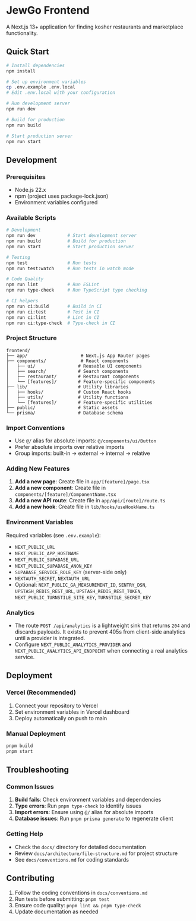 # JewGo Frontend

A Next.js 13+ application for finding kosher restaurants and marketplace functionality.

## Quick Start

```bash
# Install dependencies
npm install

# Set up environment variables
cp .env.example .env.local
# Edit .env.local with your configuration

# Run development server
npm run dev

# Build for production
npm run build

# Start production server
npm run start
```

## Development

### Prerequisites
- Node.js 22.x
- npm (project uses package-lock.json)
- Environment variables configured

### Available Scripts

```bash
# Development
npm run dev            # Start development server
npm run build          # Build for production
npm run start          # Start production server

# Testing
npm test               # Run tests
npm run test:watch     # Run tests in watch mode

# Code Quality
npm run lint           # Run ESLint
npm run type-check     # Run TypeScript type checking

# CI helpers
npm run ci:build       # Build in CI
npm run ci:test        # Test in CI
npm run ci:lint        # Lint in CI
npm run ci:type-check  # Type-check in CI
```

### Project Structure

```
frontend/
├── app/                    # Next.js App Router pages
├── components/             # React components
│   ├── ui/                # Reusable UI components
│   ├── search/            # Search components
│   ├── restaurant/        # Restaurant components
│   └── [features]/        # Feature-specific components
├── lib/                   # Utility libraries
│   ├── hooks/             # Custom React hooks
│   ├── utils/             # Utility functions
│   └── [features]/        # Feature-specific utilities
├── public/                # Static assets
└── prisma/                # Database schema
```

### Import Conventions

- Use `@/` alias for absolute imports: `@/components/ui/Button`
- Prefer absolute imports over relative imports
- Group imports: built-in → external → internal → relative

### Adding New Features

1. **Add a new page**: Create file in `app/[feature]/page.tsx`
2. **Add a new component**: Create file in `components/[feature]/ComponentName.tsx`
3. **Add a new API route**: Create file in `app/api/[route]/route.ts`
4. **Add a new hook**: Create file in `lib/hooks/useHookName.ts`

### Environment Variables

Required variables (see `.env.example`):
- `NEXT_PUBLIC_URL`
- `NEXT_PUBLIC_APP_HOSTNAME`
- `NEXT_PUBLIC_SUPABASE_URL`
- `NEXT_PUBLIC_SUPABASE_ANON_KEY`
- `SUPABASE_SERVICE_ROLE_KEY` (server-side only)
- `NEXTAUTH_SECRET`, `NEXTAUTH_URL`
- Optional: `NEXT_PUBLIC_GA_MEASUREMENT_ID`, `SENTRY_DSN`, `UPSTASH_REDIS_REST_URL`, `UPSTASH_REDIS_REST_TOKEN`, `NEXT_PUBLIC_TURNSTILE_SITE_KEY`, `TURNSTILE_SECRET_KEY`

### Analytics

- The route `POST /api/analytics` is a lightweight sink that returns `204` and discards payloads. It exists to prevent 405s from client-side analytics until a provider is integrated.
- Configure `NEXT_PUBLIC_ANALYTICS_PROVIDER` and `NEXT_PUBLIC_ANALYTICS_API_ENDPOINT` when connecting a real analytics service.

## Deployment

### Vercel (Recommended)
1. Connect your repository to Vercel
2. Set environment variables in Vercel dashboard
3. Deploy automatically on push to main

### Manual Deployment
```bash
pnpm build
pnpm start
```

## Troubleshooting

### Common Issues

1. **Build fails**: Check environment variables and dependencies
2. **Type errors**: Run `pnpm type-check` to identify issues
3. **Import errors**: Ensure using `@/` alias for absolute imports
4. **Database issues**: Run `pnpm prisma generate` to regenerate client

### Getting Help

- Check the `docs/` directory for detailed documentation
- Review `docs/architecture/file-structure.md` for project structure
- See `docs/conventions.md` for coding standards

## Contributing

1. Follow the coding conventions in `docs/conventions.md`
2. Run tests before submitting: `pnpm test`
3. Ensure code quality: `pnpm lint && pnpm type-check`
4. Update documentation as needed
